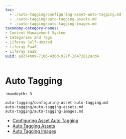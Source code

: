 ```yaml
---
toc:
  - ./auto-tagging/configuring-asset-auto-tagging.md
  - ./auto-tagging/auto-tagging-assets.md
  - ./auto-tagging/auto-tagging-images.md
taxonomy-category-names:
- Content Management System
- Categories and Tags
- Liferay Self-Hosted
- Liferay PaaS
- Liferay SaaS
uuid: a9274b09-7106-430d-927f-26472612acd4
---
```

# Auto Tagging

```{toctree}
:maxdepth: 3

auto-tagging/configuring-asset-auto-tagging.md
auto-tagging/auto-tagging-assets.md
auto-tagging/auto-tagging-images.md
```

* [Configuring Asset Auto Tagging](./auto-tagging/auto-tagging-assets.md)
* [Auto Tagging Assets](./auto-tagging/auto-tagging-assets.md)
* [Auto Tagging Images](./auto-tagging/auto-tagging-images.md)
